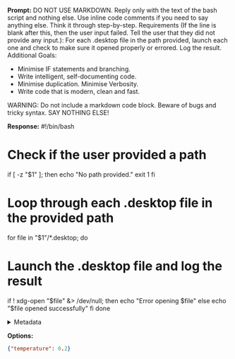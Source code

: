 **Prompt:**
DO NOT USE MARKDOWN.
Reply only with the text of the bash script and nothing else. Use inline code comments if you need to say anything else.
Think it through step-by-step.
Requirements (If the line is blank after this, then the user input failed. Tell the user that they did not provide any input.): For each .desktop file in the path provided, launch each one and check to make sure it opened properly or errored. Log the result.
Additional Goals:
  - Minimise IF statements and branching.
  - Write intelligent, self-documenting code.
  - Minimise duplication. Minimise Verbosity.
  - Write code that is modern, clean and fast.

WARNING: Do not include a markdown code block.
Beware of bugs and tricky syntax. SAY NOTHING ELSE!


**Response:**
#!/bin/bash

# Check if the user provided a path
if [ -z "$1" ]; then
  echo "No path provided."
  exit 1
fi

# Loop through each .desktop file in the provided path
for file in "$1"/*.desktop; do
  # Launch the .desktop file and log the result
  if ! xdg-open "$file" &> /dev/null; then
    echo "Error opening $file"
  else
    echo "$file opened successfully"
  fi
done

<details><summary>Metadata</summary>

- Duration: 4346 ms
- Datetime: 2023-07-25T07:33:59.074922
- Model: gpt-3.5-turbo-0613

</details>

**Options:**
```json
{"temperature": 0.2}
```

